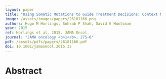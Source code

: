 ```yaml
---
layout: paper
title: "Using Somatic Mutations to Guide Treatment Decisions: Context Matters."
image: /assets/images/papers/26181166.png
authors: Hugo M Horlings, Sohrab P Shah, David G Huntsman
year: 2015
ref: Horlings et al. 2015. JAMA Oncol.
journal: "JAMA oncology <b>1</b>, 275-6"
pdf: /assets/pdfs/papers/26181166.pdf
doi: 10.1001/jamaoncol.2015.35
---
```


# Abstract

